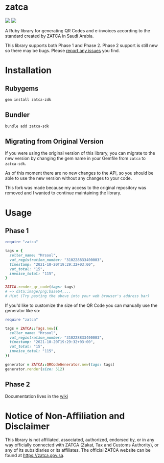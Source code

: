 # zatca
![](https://img.shields.io/gem/v/zatca) ![](https://img.shields.io/github/actions/workflow/status/obahareth/zatca/test.yml?branch=main)

A Ruby library for generating QR Codes and e-invoices according to the standard created by ZATCA in Saudi Arabia.

This library supports both Phase 1 and Phase 2. Phase 2 support is still new so there may be bugs. Please [report any issues](https://github.com/obahareth/zatca/issues/new) you find.

# Installation

## Rubygems
```sh
gem install zatca-zdk
```

## Bundler
```sh
bundle add zatca-sdk
```

## Migrating from Original Version
If you were using the original version of this library, you can migrate to the new version by changing the gem name in your Gemfile from `zatca` to `zatca-sdk`.

As of this moment there are no new changes to the API, so you should be able to use the new version without any changes to your code.

This fork was made because my access to the original repository was removed and I wanted to continue maintaining the library.

# Usage

## Phase 1
```rb
require "zatca"

tags = {
  seller_name: "Mrsool",
  vat_registration_number: "310228833400003",
  timestamp: "2021-10-20T19:29:32+03:00",
  vat_total: "15",
  invoice_total: "115",
}

ZATCA.render_qr_code(tags: tags)
# => data:image/png;base64,...
# Hint (Try pasting the above into your web browser's address bar)
```

If you'd like to customize the size of the QR Code you can manually use the generator like so:

```rb
require "zatca"

tags = ZATCA::Tags.new({
  seller_name: "Mrsool",
  vat_registration_number: "310228833400003",
  timestamp: "2021-10-20T19:29:32+03:00",
  vat_total: "15",
  invoice_total: "115",
})

generator = ZATCA::QRCodeGenerator.new(tags: tags)
generator.render(size: 512)
```

## Phase 2
Documentation lives in the [wiki](https://github.com/obahareth/zatca/wiki)

# Notice of Non-Affiliation and Disclaimer
This library is not affiliated, associated, authorized, endorsed by, or in any way officially connected with ZATCA (Zakat, Tax and Customs Authority), or any of its subsidiaries or its affiliates. The official ZATCA website can be found at https://zatca.gov.sa.

